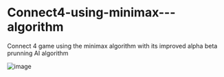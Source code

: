 # Connect4-using-minimax---algorithm
Connect 4 game using the minimax algorithm with its improved alpha beta prunning AI algorithm

![image](https://github.com/Juan-Alvarado21/Connect4-using-minimax---algorithm/assets/76979404/f9736535-79ae-45f9-964d-e178c801d1ee)

